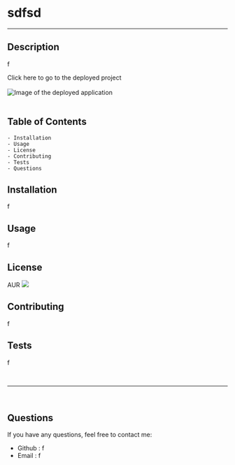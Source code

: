 # sdfsd
---
## Description
f

<link href="sdf">Click here to go to the deployed project</link>

<br>
<br>

<img src="sdf" alt = "Image of the deployed application">

<br>
<br>

## Table of Contents
    - Installation
    - Usage
    - License
    - Contributing
    - Tests
    - Questions

## Installation
f

## Usage
f

## License
AUR
<img src="undefined">

## Contributing
f

## Tests

f

<br>

--- 

<br>

## Questions

If you have any questions, feel free to contact me:
<ul>
<li> Github : f </li>
<li> Email : f </li>
</ul>
